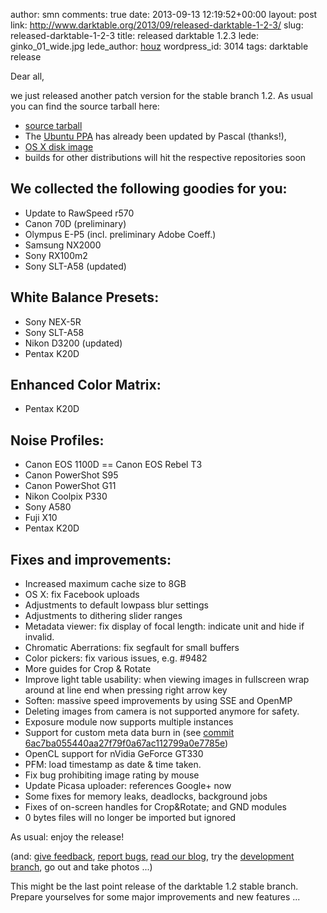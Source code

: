 author: smn
comments: true
date: 2013-09-13 12:19:52+00:00
layout: post
link: http://www.darktable.org/2013/09/released-darktable-1-2-3/
slug: released-darktable-1-2-3
title: released darktable 1.2.3
lede: ginko_01_wide.jpg
lede_author: <a href="https://houz.org/">houz</a>
wordpress_id: 3014
tags: darktable release

Dear all,

we just released another patch version for the stable branch 1.2. As usual you can find the source tarball here:

* [source tarball](https://sourceforge.net/projects/darktable/files/darktable/1.2/darktable-1.2.3.tar.xz/download)
* The [Ubuntu PPA](https://launchpad.net/~pmjdebruijn/+archive/darktable-release) has already been updated by Pascal (thanks!),
* [OS X disk image](https://sourceforge.net/projects/darktable/files/darktable/1.2/darktable-1.2.3.dmg/download)
* builds for other distributions will hit the respective repositories soon

## We collected the following goodies for you:

* Update to RawSpeed r570
* Canon 70D (preliminary)
* Olympus E-P5 (incl. preliminary Adobe Coeff.)
* Samsung NX2000
* Sony RX100m2
* Sony SLT-A58 (updated)

## White Balance Presets:

* Sony NEX-5R
* Sony SLT-A58
* Nikon D3200 (updated)
* Pentax K20D

## Enhanced Color Matrix:

* Pentax K20D

## Noise Profiles:

* Canon EOS 1100D == Canon EOS Rebel T3
* Canon PowerShot S95
* Canon PowerShot G11
* Nikon Coolpix P330
* Sony A580
* Fuji X10
* Pentax K20D

## Fixes and improvements:

* Increased maximum cache size to 8GB
* OS X: fix Facebook uploads
* Adjustments to default lowpass blur settings
* Adjustments to dithering slider ranges
* Metadata viewer: fix display of focal length: indicate unit and hide if invalid.
* Chromatic Aberrations: fix segfault for small buffers
* Color pickers: fix various issues, e.g. #9482
* More guides for Crop & Rotate
* Improve light table usability: when viewing images in fullscreen wrap around at line end when pressing right arrow key
* Soften: massive speed improvements by using SSE and OpenMP
* Deleting images from camera is not supported anymore for safety.
* Exposure module now supports multiple instances
* Support for custom meta data burn in (see [commit 6ac7ba055440aa27f79f0a67ac112799a0e7785e](https://github.com/darktable-org/darktable/commit/6ac7ba055440aa27f79f0a67ac112799a0e7785e))
* OpenCL support for nVidia GeForce GT330
* PFM: load timestamp as date & time taken.
* Fix bug prohibiting image rating by mouse
* Update Picasa uploader: references Google+ now
* Some fixes for memory leaks, deadlocks, background jobs
* Fixes of on-screen handles for Crop&Rotate; and GND modules
* 0 bytes files will no longer be imported but ignored

As usual: enjoy the release!

(and: [give feedback]({filename}/pages/contact.md), [report bugs](https://darktable.org/redmine/projects/darktable/issues), [read our blog](/blog/), try the [development branch](https://github.com/darktable-org/darktable/commits/master), go out and take photos ...)

This might be the last point release of the darktable 1.2 stable branch. Prepare yourselves for some major improvements and new features ...
